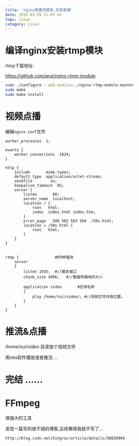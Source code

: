 ```yaml
---
title: 'nginx搭建流媒体,实现直播'
date: 2018-03-09 11:07:41
tags: Linux
category: Linux
---
```



# 编译nginx安装rtmp模块

rtmp下载地址:

https://github.com/arut/nginx-rtmp-module

```bash
sudo ./configure --add-module=../nginx-rtmp-module-master
sudo make
sudo make install
```


# 视频点播

编辑`nginx.conf`文件

```
worker_processes  1;

events {
    worker_connections  1024;
}

http {
    include       mime.types;
    default_type  application/octet-stream;
    sendfile        on;
    keepalive_timeout  65;
    server {
        listen       80;
        server_name  localhost;
        location / {
            root   html;
            index  index.html index.htm;
        }
        error_page   500 502 503 504  /50x.html;
        location = /50x.html {
            root   html;
        }
    }
}


rtmp {                #RTMP服务
    server 
    {
        listen 1935;  #//服务端口 
        chunk_size 4096;   #//数据传输块的大小

        application video       #应用名称
	    {
	        play /home/sui/video/; #//视频文件存放位置。
	    }
    }
}
```

# 推流&点播

/home/sui/video 目录放个视频文件

用obs软件播放或者推流
...

# 完结  ......

# FFmpeg

很强大的工具

发现一篇写的很不错的博客,后续懒得我就不写了...

```
http://blog.csdn.net/kingroc/article/details/50839994
```








